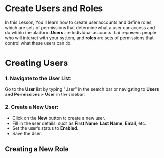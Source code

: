 #  Create Users and Roles 
  
In this Lesson, You'll learn how to create user accounts and define roles, which are sets of permissions that determine what a user can access and do within the platform.**Users** are individual accounts that represent people who will interact with your system, and **roles** are sets of permissions that control what these users can do.
  

# **Creating Users**
  

### 1. Navigate to the User List:
Go to the **User** list by typing "User" in the search bar or navigating to **Users and Permissions > User** in the sidebar.
  
### 2. Create a New User:

- Click on the **New** button to create a new user.
- Fill in the user details, such as **First Name**, **Last Name**, **Email**, etc.
- Set the user’s status to **Enabled**.
- Save the User.

## Creating a New Role
<!--stackedit_data:
eyJoaXN0b3J5IjpbMjE0NTg3Mjk2NywxNDg4MDE0MzE4LC0xNz
A2NTMzMjI3LDE0Mjc4NDQzMiwtMTA2OTg0ODc3MV19
-->